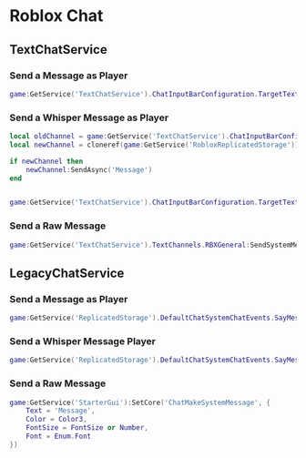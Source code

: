 # Roblox Chat

## TextChatService

### Send a Message as Player
```lua
game:GetService('TextChatService').ChatInputBarConfiguration.TargetTextChannel:SendAsync('Message')
```

### Send a Whisper Message as Player
```lua
local oldChannel = game:GetService('TextChatService').ChatInputBarConfiguration.TargetTextChannel
local newChannel = cloneref(game:GetService('RobloxReplicatedStorage')).ExperienceChat.WhisperChat:InvokeServer(UserId)

if newChannel then
    newChannel:SendAsync('Message')
end


game:GetService('TextChatService').ChatInputBarConfiguration.TargetTextChannel = oldChannel
```


### Send a Raw Message
```lua
game:GetService('TextChatService').TextChannels.RBXGeneral:SendSystemMessage('Message')
```


## LegacyChatService


### Send a Message as Player
```lua
game:GetService('ReplicatedStorage').DefaultChatSystemChatEvents.SayMessageRequest:FireServer('Message')
```

### Send a Whisper Message Player
```lua
game:GetService('ReplicatedStorage').DefaultChatSystemChatEvents.SayMessageRequest:FireServer('/w '..UserName..' Message', 'All')
```

### Send a Raw Message
```lua
game:GetService('StarterGui'):SetCore('ChatMakeSystemMessage', {
    Text = 'Message',
    Color = Color3,
    FontSize = FontSize or Number,
    Font = Enum.Font
})
```
